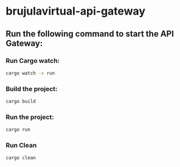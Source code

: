 # brujulavirtual-api-gateway

## Run the following command to start the API Gateway:

### Run Cargo watch:
```bash
cargo watch -x run
```

### Build the project:

```bash
cargo build
```

### Run the project:
```bash
cargo run
```

### Run Clean
```bash
cargo clean
```